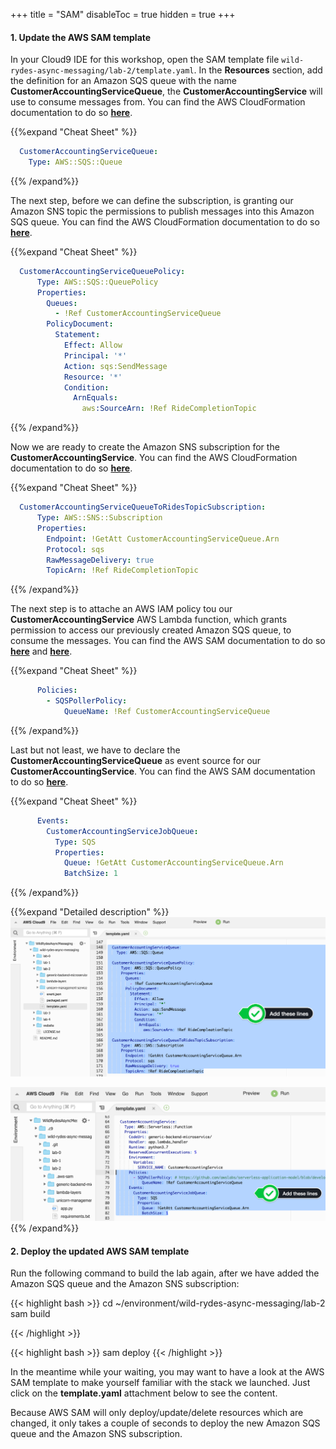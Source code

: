 +++
title = "SAM"
disableToc = true
hidden = true
+++

#### 1. Update the AWS SAM template

In your Cloud9 IDE for this workshop, open the SAM template file `wild-rydes-async-messaging/lab-2/template.yaml`. In the **Resources** section, add the definition for an Amazon SQS queue with the name **CustomerAccountingServiceQueue**, the **CustomerAccountingService** will use to consume messages from. You can find the AWS CloudFormation documentation to do so **[here](https://docs.aws.amazon.com/AWSCloudFormation/latest/UserGuide/aws-properties-sqs-queues.html)**.

{{%expand "Cheat Sheet" %}}
```yaml
  CustomerAccountingServiceQueue:
    Type: AWS::SQS::Queue
```
{{% /expand%}}

The next step, before we can define the subscription, is granting our Amazon SNS topic the permissions to publish messages into this Amazon SQS queue. You can find the AWS CloudFormation documentation to do so **[here](https://docs.aws.amazon.com/AWSCloudFormation/latest/UserGuide/aws-properties-sqs-policy.html)**.

{{%expand "Cheat Sheet" %}}
```yaml
  CustomerAccountingServiceQueuePolicy:
      Type: AWS::SQS::QueuePolicy
      Properties:
        Queues:
          - !Ref CustomerAccountingServiceQueue
        PolicyDocument:
          Statement:
            Effect: Allow
            Principal: '*'
            Action: sqs:SendMessage
            Resource: '*'
            Condition:
              ArnEquals:
                aws:SourceArn: !Ref RideCompletionTopic
```
{{% /expand%}}

Now we are ready to create the Amazon SNS subscription for the **CustomerAccountingService**. You can find the AWS CloudFormation documentation to do so **[here](https://docs.aws.amazon.com/AWSCloudFormation/latest/UserGuide/aws-resource-sns-subscription.html)**.

{{%expand "Cheat Sheet" %}}
```yaml
  CustomerAccountingServiceQueueToRidesTopicSubscription:
      Type: AWS::SNS::Subscription
      Properties:
        Endpoint: !GetAtt CustomerAccountingServiceQueue.Arn
        Protocol: sqs
        RawMessageDelivery: true
        TopicArn: !Ref RideCompletionTopic
```
{{% /expand%}}

The next step is to attache an AWS IAM policy tou our **CustomerAccountingService** AWS Lambda function, which grants permission to access our previously created Amazon SQS queue, to consume the messages. You can find the AWS SAM documentation to do so **[here](https://docs.aws.amazon.com/serverless-application-model/latest/developerguide/serverless-sam-template.html#serverless-sam-template-function)** and **[here](https://github.com/awslabs/serverless-application-model/blob/develop/samtranslator/policy_templates_data/policy_templates.json)**.

{{%expand "Cheat Sheet" %}}
```yaml
      Policies:
        - SQSPollerPolicy:
            QueueName: !Ref CustomerAccountingServiceQueue
```
{{% /expand%}}

Last but not least, we have to declare the **CustomerAccountingServiceQueue** as event source for our **CustomerAccountingService**. You can find the AWS SAM documentation to do so **[here](https://docs.aws.amazon.com/serverless-application-model/latest/developerguide/serverless-sam-template.html#serverless-sam-template-function)**.

{{%expand "Cheat Sheet" %}}
```yaml
      Events:
        CustomerAccountingServiceJobQueue:
          Type: SQS
          Properties:
            Queue: !GetAtt CustomerAccountingServiceQueue.Arn
            BatchSize: 1
```
{{% /expand%}}


{{%expand "Detailed description" %}}
![Step 1](step-1-sam.png)

![Step 2](step-2-sam.png)
{{% /expand%}}


#### 2. Deploy the updated AWS SAM template

Run the following command to build the lab again, after we have added the Amazon SQS queue and the Amazon SNS subscription:

{{< highlight bash >}}
cd ~/environment/wild-rydes-async-messaging/lab-2
sam build

{{< /highlight >}}


{{< highlight bash >}}
sam deploy
{{< /highlight >}}

In the meantime while your waiting, you may want to have a look at the AWS SAM template to make yourself familiar with the stack we launched. Just click on the **template.yaml** attachment below to see the content.

Because AWS SAM will only deploy/update/delete resources which are changed, it only takes a couple of seconds to deploy the new Amazon SQS queue and the Amazon SNS subscription.
